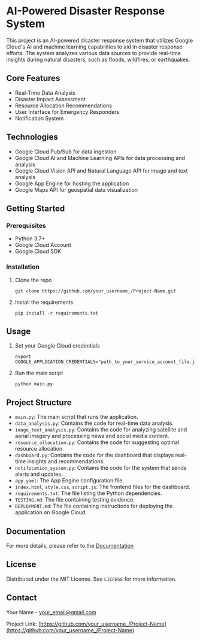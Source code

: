 # AI-Powered Disaster Response System

This project is an AI-powered disaster response system that utilizes Google Cloud's AI and machine learning capabilities to aid in disaster response efforts. The system analyzes various data sources to provide real-time insights during natural disasters, such as floods, wildfires, or earthquakes.

## Core Features

- Real-Time Data Analysis
- Disaster Impact Assessment
- Resource Allocation Recommendations
- User Interface for Emergency Responders
- Notification System

## Technologies

- Google Cloud Pub/Sub for data ingestion
- Google Cloud AI and Machine Learning APIs for data processing and analysis
- Google Cloud Vision API and Natural Language API for image and text analysis
- Google App Engine for hosting the application
- Google Maps API for geospatial data visualization

## Getting Started

### Prerequisites

- Python 3.7+
- Google Cloud Account
- Google Cloud SDK

### Installation

1. Clone the repo
   ```
   git clone https://github.com/your_username_/Project-Name.git
   ```
2. Install the requirements
   ```
   pip install -r requirements.txt
   ```

## Usage

1. Set your Google Cloud credentials
   ```
   export GOOGLE_APPLICATION_CREDENTIALS="path_to_your_service_account_file.json"
   ```
2. Run the main script
   ```
   python main.py
   ```

## Project Structure

- `main.py`: The main script that runs the application.
- `data_analysis.py`: Contains the code for real-time data analysis.
- `image_text_analysis.py`: Contains the code for analyzing satellite and aerial imagery and processing news and social media content.
- `resource_allocation.py`: Contains the code for suggesting optimal resource allocation.
- `dashboard.py`: Contains the code for the dashboard that displays real-time insights and recommendations.
- `notification_system.py`: Contains the code for the system that sends alerts and updates.
- `app.yaml`: The App Engine configuration file.
- `index.html`, `style.css`, `script.js`: The frontend files for the dashboard.
- `requirements.txt`: The file listing the Python dependencies.
- `TESTING.md`: The file containing testing evidence.
- `DEPLOYMENT.md`: The file containing instructions for deploying the application on Google Cloud.

## Documentation

For more details, please refer to the [Documentation](https://github.com/your_username_/Project-Name/wiki)

## License

Distributed under the MIT License. See `LICENSE` for more information.

## Contact

Your Name - your_email@gmail.com

Project Link: [https://github.com/your_username_/Project-Name](https://github.com/your_username_/Project-Name)
